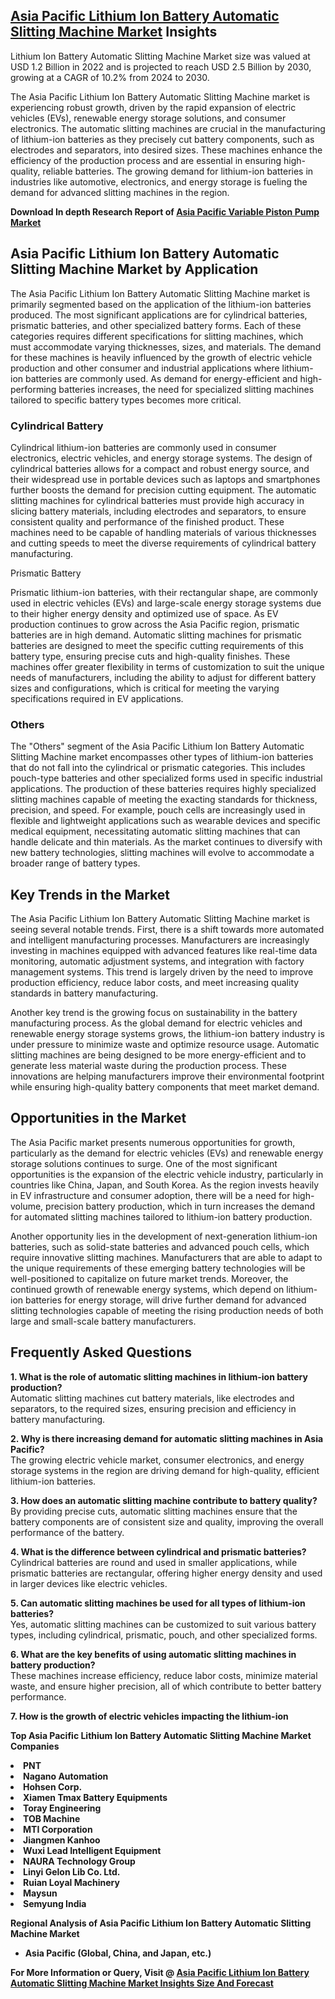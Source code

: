 <h2><a href="https://www.verifiedmarketreports.com/download-sample/?rid=449280&amp;utm_source=Github-Feb&amp;utm_medium=225" target="_blank">Asia Pacific Lithium Ion Battery Automatic Slitting Machine Market</a> Insights</h2><p>Lithium Ion Battery Automatic Slitting Machine Market size was valued at USD 1.2 Billion in 2022 and is projected to reach USD 2.5 Billion by 2030, growing at a CAGR of 10.2% from 2024 to 2030.</p><p><p>The Asia Pacific Lithium Ion Battery Automatic Slitting Machine market is experiencing robust growth, driven by the rapid expansion of electric vehicles (EVs), renewable energy storage solutions, and consumer electronics. The automatic slitting machines are crucial in the manufacturing of lithium-ion batteries as they precisely cut battery components, such as electrodes and separators, into desired sizes. These machines enhance the efficiency of the production process and are essential in ensuring high-quality, reliable batteries. The growing demand for lithium-ion batteries in industries like automotive, electronics, and energy storage is fueling the demand for advanced slitting machines in the region.</p> <p><p><strong>Download In depth Research Report of <a href="https://www.verifiedmarketreports.com/download-sample/?rid=236118&amp;utm_source=Pulse-Dec&amp;utm_medium=225" target="_blank">Asia Pacific Variable Piston Pump Market</a></strong></p></p> <h2>Asia Pacific Lithium Ion Battery Automatic Slitting Machine Market by Application</h2> <p>The Asia Pacific Lithium Ion Battery Automatic Slitting Machine market is primarily segmented based on the application of the lithium-ion batteries produced. The most significant applications are for cylindrical batteries, prismatic batteries, and other specialized battery forms. Each of these categories requires different specifications for slitting machines, which must accommodate varying thicknesses, sizes, and materials. The demand for these machines is heavily influenced by the growth of electric vehicle production and other consumer and industrial applications where lithium-ion batteries are commonly used. As demand for energy-efficient and high-performing batteries increases, the need for specialized slitting machines tailored to specific battery types becomes more critical.</p> <h3>Cylindrical Battery</h3> <p>Cylindrical lithium-ion batteries are commonly used in consumer electronics, electric vehicles, and energy storage systems. The design of cylindrical batteries allows for a compact and robust energy source, and their widespread use in portable devices such as laptops and smartphones further boosts the demand for precision cutting equipment. The automatic slitting machines for cylindrical batteries must provide high accuracy in slicing battery materials, including electrodes and separators, to ensure consistent quality and performance of the finished product. These machines need to be capable of handling materials of various thicknesses and cutting speeds to meet the diverse requirements of cylindrical battery manufacturing.</p> <p>Prismatic Battery</p> <p>Prismatic lithium-ion batteries, with their rectangular shape, are commonly used in electric vehicles (EVs) and large-scale energy storage systems due to their higher energy density and optimized use of space. As EV production continues to grow across the Asia Pacific region, prismatic batteries are in high demand. Automatic slitting machines for prismatic batteries are designed to meet the specific cutting requirements of this battery type, ensuring precise cuts and high-quality finishes. These machines offer greater flexibility in terms of customization to suit the unique needs of manufacturers, including the ability to adjust for different battery sizes and configurations, which is critical for meeting the varying specifications required in EV applications.</p> <h3>Others</h3> <p>The "Others" segment of the Asia Pacific Lithium Ion Battery Automatic Slitting Machine market encompasses other types of lithium-ion batteries that do not fall into the cylindrical or prismatic categories. This includes pouch-type batteries and other specialized forms used in specific industrial applications. The production of these batteries requires highly specialized slitting machines capable of meeting the exacting standards for thickness, precision, and speed. For example, pouch cells are increasingly used in flexible and lightweight applications such as wearable devices and specific medical equipment, necessitating automatic slitting machines that can handle delicate and thin materials. As the market continues to diversify with new battery technologies, slitting machines will evolve to accommodate a broader range of battery types.</p> <h2>Key Trends in the Market</h2> <p>The Asia Pacific Lithium Ion Battery Automatic Slitting Machine market is seeing several notable trends. First, there is a shift towards more automated and intelligent manufacturing processes. Manufacturers are increasingly investing in machines equipped with advanced features like real-time data monitoring, automatic adjustment systems, and integration with factory management systems. This trend is largely driven by the need to improve production efficiency, reduce labor costs, and meet increasing quality standards in battery manufacturing.</p> <p>Another key trend is the growing focus on sustainability in the battery manufacturing process. As the global demand for electric vehicles and renewable energy storage systems grows, the lithium-ion battery industry is under pressure to minimize waste and optimize resource usage. Automatic slitting machines are being designed to be more energy-efficient and to generate less material waste during the production process. These innovations are helping manufacturers improve their environmental footprint while ensuring high-quality battery components that meet market demand.</p> <h2>Opportunities in the Market</h2> <p>The Asia Pacific market presents numerous opportunities for growth, particularly as the demand for electric vehicles (EVs) and renewable energy storage solutions continues to surge. One of the most significant opportunities is the expansion of the electric vehicle industry, particularly in countries like China, Japan, and South Korea. As the region invests heavily in EV infrastructure and consumer adoption, there will be a need for high-volume, precision battery production, which in turn increases the demand for automated slitting machines tailored to lithium-ion battery production.</p> <p>Another opportunity lies in the development of next-generation lithium-ion batteries, such as solid-state batteries and advanced pouch cells, which require innovative slitting machines. Manufacturers that are able to adapt to the unique requirements of these emerging battery technologies will be well-positioned to capitalize on future market trends. Moreover, the continued growth of renewable energy systems, which depend on lithium-ion batteries for energy storage, will drive further demand for advanced slitting technologies capable of meeting the rising production needs of both large and small-scale battery manufacturers.</p> <h2>Frequently Asked Questions</h2> <p><strong>1. What is the role of automatic slitting machines in lithium-ion battery production?</strong><br>Automatic slitting machines cut battery materials, like electrodes and separators, to the required sizes, ensuring precision and efficiency in battery manufacturing.</p> <p><strong>2. Why is there increasing demand for automatic slitting machines in Asia Pacific?</strong><br>The growing electric vehicle market, consumer electronics, and energy storage systems in the region are driving demand for high-quality, efficient lithium-ion batteries.</p> <p><strong>3. How does an automatic slitting machine contribute to battery quality?</strong><br>By providing precise cuts, automatic slitting machines ensure that the battery components are of consistent size and quality, improving the overall performance of the battery.</p> <p><strong>4. What is the difference between cylindrical and prismatic batteries?</strong><br>Cylindrical batteries are round and used in smaller applications, while prismatic batteries are rectangular, offering higher energy density and used in larger devices like electric vehicles.</p> <p><strong>5. Can automatic slitting machines be used for all types of lithium-ion batteries?</strong><br>Yes, automatic slitting machines can be customized to suit various battery types, including cylindrical, prismatic, pouch, and other specialized forms.</p> <p><strong>6. What are the key benefits of using automatic slitting machines in battery production?</strong><br>These machines increase efficiency, reduce labor costs, minimize material waste, and ensure higher precision, all of which contribute to better battery performance.</p> <p><strong>7. How is the growth of electric vehicles impacting the lithium-ion</p><p><strong>Top Asia Pacific Lithium Ion Battery Automatic Slitting Machine Market Companies</strong></p><div data-test-id=""><p><li>PNT</li><li> Nagano Automation</li><li> Hohsen Corp.</li><li> Xiamen Tmax Battery Equipments</li><li> Toray Engineering</li><li> TOB Machine</li><li> MTI Corporation</li><li> Jiangmen Kanhoo</li><li> Wuxi Lead Intelligent Equipment</li><li> NAURA Technology Group</li><li> Linyi Gelon Lib Co. Ltd.</li><li> Ruian Loyal Machinery</li><li> Maysun</li><li> Semyung India</li></p><div><strong>Regional Analysis of&nbsp;Asia Pacific Lithium Ion Battery Automatic Slitting Machine Market</strong></div><ul><li dir="ltr"><p dir="ltr">Asia Pacific (Global, China, and Japan, etc.)</p></li></ul><p><strong>For More Information or Query, Visit @&nbsp;</strong><strong><a href="https://www.verifiedmarketreports.com/product/lithium-ion-battery-automatic-slitting-machine-market/?utm_source=Github-Feb&amp;utm_medium=225" target="_blank">Asia Pacific Lithium Ion Battery Automatic Slitting Machine Market Insights Size And Forecast</a></strong></p></div><h2>&nbsp;</h2><div data-test-id="">&nbsp;</div>
